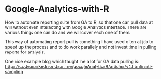 # Google-Analytics-with-R
How to automate reporting suite from GA to R, so that one can pull data at will without even interacting with Google Analytics interface. There are various things one can do and we will cover each one of them.

This way of automating report pull is something I have used often at job to speed up the process and to do work parallely and not invest time in pulling reports for analysis.

One nice example blog which taught me a lot for GA data pulling is:
https://code.markedmondson.me/googleAnalyticsR/articles/v4.html#anti-sampling

